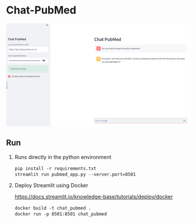 # Chat-PubMed

![](https://github.com/longfei8533/Chat-PubMed/blob/main/image.png)
## Run

1. Runs directly in the python environment

   ```
   pip install -r requirements.txt
   streamlit run pubmed_app.py --server.port=8501
   ```

2. Deploy Streamlit using Docker

   https://docs.streamlit.io/knowledge-base/tutorials/deploy/docker

   ```
   docker build -t chat_pubmed .
   docker run -p 8501:8501 chat_pubmed
   ```
